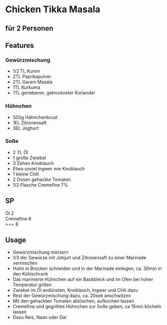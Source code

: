 # Chicken Tikka Masala
## für 2 Personen

## Features

### Gewürzmischung
- 1/2 TL Kumin
- 2TL Paprikapulver
- 2TL Garam Masala
- 1TL Kurkuma
- 1TL geriebener, getrockneter Koriander

### Hühnchen
- 500g Hähnchenbrust
- 1EL Zitronensaft
- 3EL Joghurt

### Soße
- 2 TL Öl
- 1 große Zwiebel
- 3 Zehen Knoblauch
- Etwa soviel Ingwer wie Knoblauch
- 1 kleine Chili
- 2 Dosen gehackte Tomaten
- 1/2 Flasche Cremefine 7%

## SP
Öl 2  
Cremefine 6  
=== 8

## Usage
- Gewürzmischung mörsern
- 1/3 der Gewürze mit Johjurt und Zitronensaft zu einer Marinade vermischen
- Huhn in Brocken schneiden und in der Marinade einlegen, ca. 30min in den Kühlschrank
- Das marinierte Hühnchen auf ein Backbleck und im Ofen bei hoher Temperatur grillen
- Zwiebel im Öl andünsten, Knoblauch, Ingwer und Chili dazu
- Rest der Gewürzmischung dazu, ca. 20sek anschwitzen
- Mit den gehackten Tomaten ablöschen, aufkochen lassen
- Cremefine und gegrilltes Hühnchen zur Soße geben, ca 15min köcheln lassen
- Dazu Reis, Naan oder Dal